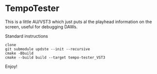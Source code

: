 # TempoTester

This is a little AU/VST3 which just puts al the playhead information on the screen, useful for debugging
DAWs.

Standard instructions

```shell
clone
git submodule updste --init --recursive
cmake -Bbuild
cmake --build build --target tempo-tester_VST3
```

Enjoy!
